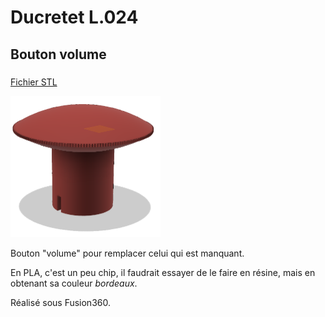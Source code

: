 # Ducretet L.024

## Bouton volume

### 

[Fichier STL](BoutonVolume.stl)

<img src="BoutonVolume.png" alt="Bouton volume" style="zoom:50%;" />

Bouton "volume" pour remplacer celui qui est manquant.

En PLA, c'est un peu chip, il faudrait essayer de le faire en résine, mais en obtenant sa couleur *bordeaux*.

Réalisé sous Fusion360.

